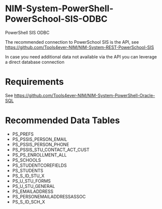 # NIM-System-PowerShell-PowerSchool-SIS-ODBC
PowerShell SIS ODBC

The recommended connection to PowerSchool SIS is the API, see https://github.com/Tools4ever-NIM/NIM-System-REST-PowerSchool-SIS

In case you need additional data not available via the API you can leverage a direct database connection


# Requirements
See https://github.com/Tools4ever-NIM/NIM-System-PowerShell-Oracle-SQL

# Recommended Data Tables
- PS_PREFS
- PS_PSSIS_PERSON_EMAIL
- PS_PSSIS_PERSON_PHONE
- PS_PSSIS_STU_CONTACT_ACT_CUST
- PS_PS_ENROLLMENT_ALL
- PS_SCHOOLS
- PS_STUDENTCOREFIELDS
- PS_STUDENTS
- PS_S_ID_STU_X
- PS_U_STU_FORMS
- PS_U_STU_GENERAL
- PS_EMAILADDRESS
- PS_PERSONEMAILADDRESSASSOC
- PS_S_ID_SCH_X
